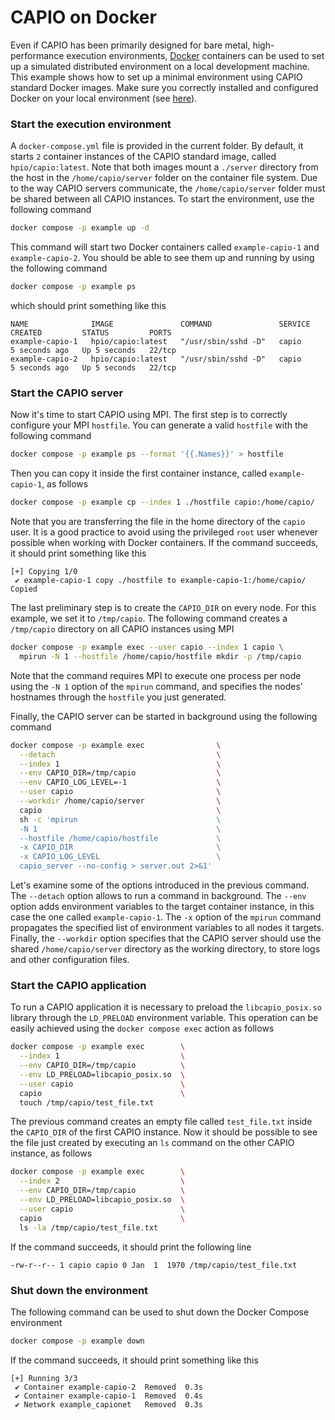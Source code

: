 # CAPIO on Docker

Even if CAPIO has been primarily designed for bare metal, high-performance execution environments, [Docker](https://www.docker.com/) containers can be used to set up a simulated distributed environment on a local development machine. This example shows how to set up a minimal environment using CAPIO standard Docker images. Make sure you correctly installed and configured Docker on your local environment (see [here](https://docs.docker.com/engine/install/)).

### Start the execution environment

A `docker-compose.yml` file is provided in the current folder. By default, it starts `2` container instances of the CAPIO standard image, called `hpio/capio:latest`. Note that both images mount a `./server` directory from the host in the `/home/capio/server` folder on the container file system. Due to the way CAPIO servers communicate, the `/home/capio/server` folder must be shared between all CAPIO instances. To start the environment, use the following command

```bash
docker compose -p example up -d 
```

This command will start two Docker containers called `example-capio-1` and `example-capio-2`. You should be able to see them up and running by using the following command

```bash
docker compose -p example ps
```

which should print something like this

```
NAME              IMAGE               COMMAND               SERVICE   CREATED         STATUS         PORTS
example-capio-1   hpio/capio:latest   "/usr/sbin/sshd -D"   capio     5 seconds ago   Up 5 seconds   22/tcp
example-capio-2   hpio/capio:latest   "/usr/sbin/sshd -D"   capio     5 seconds ago   Up 5 seconds   22/tcp
```

### Start the CAPIO server

Now it's time to start CAPIO using MPI. The first step is to correctly configure your MPI `hostfile`. You can generate a valid `hostfile` with the following command

```bash
docker compose -p example ps --format '{{.Names}}' > hostfile
```

Then you can copy it inside the first container instance, called `example-capio-1`, as follows

```bash
docker compose -p example cp --index 1 ./hostfile capio:/home/capio/
```

Note that you are transferring the file in the home directory of the `capio` user. It is a good practice to avoid using the privileged `root` user whenever possible when working with Docker containers. If the command succeeds, it should print something like this

```
[+] Copying 1/0
 ✔ example-capio-1 copy ./hostfile to example-capio-1:/home/capio/ Copied 
```

The last preliminary step is to create the `CAPIO_DIR` on every node. For this example, we set it to `/tmp/capio`. The following command creates a `/tmp/capio` directory on all CAPIO instances using MPI

```bash
docker compose -p example exec --user capio --index 1 capio \
  mpirun -N 1 --hostfile /home/capio/hostfile mkdir -p /tmp/capio
```

Note that the command requires MPI to execute one process per node using the `-N 1` option of the `mpirun` command, and specifies the nodes' hostnames through the `hostfile` you just generated.

Finally, the CAPIO server can be started in background using the following command

```bash
docker compose -p example exec                \
  --detach                                    \
  --index 1                                   \
  --env CAPIO_DIR=/tmp/capio                  \
  --env CAPIO_LOG_LEVEL=-1                    \
  --user capio                                \
  --workdir /home/capio/server                \
  capio                                       \
  sh -c 'mpirun                               \
  -N 1                                        \
  --hostfile /home/capio/hostfile             \
  -x CAPIO_DIR                                \
  -x CAPIO_LOG_LEVEL                          \
  capio_server --no-config > server.out 2>&1'
```

Let's examine some of the options introduced in the previous command. The `--detach` option allows to run a command in background. The `--env` option adds environment variables to the target container instance, in this case the one called `example-capio-1`. The `-x` option of the `mpirun` command propagates the specified list of environment variables to all nodes it targets. Finally, the `--workdir` option specifies that the CAPIO server should use the shared `/home/capio/server` directory as the working directory, to store logs and other configuration files.

### Start the CAPIO application

To run a CAPIO application it is necessary to preload the `libcapio_posix.so` library through the `LD_PRELOAD` environment variable. This operation can be easily achieved using the `docker compose exec` action as follows

```bash
docker compose -p example exec        \
  --index 1                           \
  --env CAPIO_DIR=/tmp/capio          \
  --env LD_PRELOAD=libcapio_posix.so  \
  --user capio                        \
  capio                               \
  touch /tmp/capio/test_file.txt
```

The previous command creates an empty file called `test_file.txt` inside the `CAPIO_DIR` of the first CAPIO instance. Now it should be possible to see the file just created by executing an `ls` command on the other CAPIO instance, as follows

```bash
docker compose -p example exec        \
  --index 2                           \
  --env CAPIO_DIR=/tmp/capio          \
  --env LD_PRELOAD=libcapio_posix.so  \
  --user capio                        \
  capio                               \
  ls -la /tmp/capio/test_file.txt
```

If the command succeeds, it should print the following line

```
-rw-r--r-- 1 capio capio 0 Jan  1  1970 /tmp/capio/test_file.txt
```

### Shut down the environment

The following command can be used to shut down the Docker Compose environment

```bash
docker compose -p example down
```

If the command succeeds, it should print something like this

```
[+] Running 3/3
 ✔ Container example-capio-2  Removed  0.3s 
 ✔ Container example-capio-1  Removed  0.4s 
 ✔ Network example_capionet   Removed  0.3s 
```

